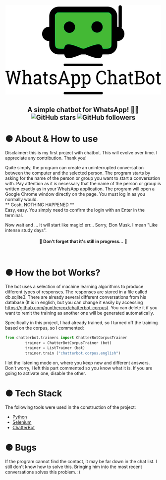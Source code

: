 <h1 align="center" >
    <img src="robotinic.png">
</h1>
<h2 align="center" >
    A simple chatbot for WhatsApp! 🤖💬 <br>
    <img alt="GitHub stars" src="https://img.shields.io/github/stars/CleoMenezes/WhatsApp-ChatBot?style=social">
    <img alt="GitHub followers" src="https://img.shields.io/github/followers/CleoMenezes?label=Follow%20me%20%3A%29&style=social">
</h2>

<h1>⚈ About & How to use</h1>
<p>
Disclaimer: this is my first project with chatbot. This will evolve over time. I appreciate any contribution. Thank you!

Quite simply, the program can create an uninterrupted conversation between the computer and the selected person.
The program starts by asking for the name of the person or group you want to start a conversation with. Pay attention as it is necessary that the name of the person or group is written exactly as in your WhatsApp application.
The program will open a Google Chrome window directly on the page. You must log in as you normally would. <br>
** Gosh, NOTHING HAPPENED ** <br>
Easy, easy. You simply need to confirm the login with an Enter in the terminal.

Now wait and ... It will start like magic! err... Sorry, Elon Musk. I mean "Like intense study days".
</p>

<h4 align="center"> 
	🚧  Don't forget that it's still in progress...  🚧
</h4> 

<br>

<h1>⚈ How the bot Works?</h1>
<p>
The bot uses a selection of machine learning algorithms to produce different types of responses.
The responses are stored in a file called db.sqlite3.
There are already several different conversations from his database (It is in english, but you can change it easily by accessing <a href="#">https://github.com/gunthercox/chatterbot-corpus</a>). 
You can delete it if you want to remit the training as another one will be generated automatically.

Specifically in this project, I had already trained, so I turned off the training based on the corpus, so I commented:
```python
from chatterbot.trainers import ChatterBotCorpusTrainer
         trainer = ChatterBotCorpusTrainer (bot)
         trainer = ListTrainer (bot)
         trainer.train ("chatterbot.corpus.english")
```

I let the listening mode on, where you keep new and different answers. Don't worry, I left this part commented so you know what it is.
If you are going to activate one, disable the other.
</p>

<h1>⚈ Tech Stack</h1>

The following tools were used in the construction of the project:

- [Python](https://www.python.org/)
- [Selenium](https://www.selenium.dev/)
- [ChatterBot](https://chatterbot.readthedocs.io/en/stable/)

<h1>⚈ Bugs</h1>
<p>
If the program cannot find the contact, it may be far down in the chat list. I still don't know how to solve this. Bringing him into the most recent conversations solves this problem. :)
</p>
